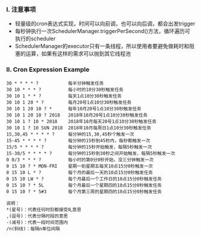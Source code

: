 ### Ⅰ. 注意事项

- 轻量级的cron表达式实现，时间可以向前调，也可以向后调，都会出发trigger
- 每秒钟执行一次SchedulerManager.triggerPerSecond()方法，循环遍历可执行的scheduler
- SchedulerManager的executor只有一条线程，所以使用者要避免做耗时和阻塞的运算，如果有这样的需求可以抛到其它线程池

### Ⅱ. Cron Expression Example

```
30 * * * * ?           每半分钟触发任务
30 10 * * * ?          每小时的10分30秒触发任务
30 10 1 * * ?          每天1点10分30秒触发任务
30 10 1 20 * ?         每月20号1点10分30秒触发任务
30 10 1 20 10 ? *      每年10月20号1点10分30秒触发任务
30 10 1 20 10 ? 2018   2018年10月20号1点10分30秒触发任务
30 10 1 ? 10 * 2018    2018年10月每天20号1点10分30秒触发任务
30 10 1 ? 10 SUN 2018  2018年10月每周日1点10分30秒触发任务
15,30,45 * * * * ?     每分钟的15,30,45秒个触发一次
15-45 * * * * ?        每分钟的15秒到45秒内，每秒都触发一次
15/5 * * * * ?         每分钟的15秒开始触发，每隔5秒触发一次
15-30/5 * * * * ?      每分钟的15秒到30秒之间开始触发，每隔5秒触发一次
0 0/3 * * * ?          每小时的第0分0秒开始，没三分钟触发一次
0 15 10 ? * MON-FRI    星期一到星期五每天10点15分0秒触发一次
0 15 10 L * ?          每个月的最后一天的10点15分0秒触发任务
0 15 10 LW * ?         每个月最后一个工作日的10点15分0秒触发任务
0 15 10 ? * 5L         每个月最后一个星期四的10点15分0秒触发任务
0 15 10 ? * 5#3        每个月第三周的星期四的10点15分0秒触发任务

说明：
*(星号)：代表任何时刻都接受癿意思
,(逗号)：代表分隔时段的意思
-(减号)：代表一段时间范围内
/n(斜线)：每隔n单位间隔
```
